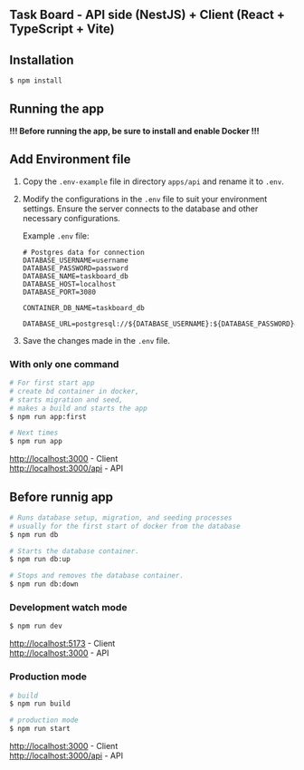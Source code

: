## Task Board - API side (NestJS) + Client (React + TypeScript + Vite)

## Installation

```bash
$ npm install
```

## Running the app

<strong>!!! Before running the app, be sure to install and enable Docker !!!</strong>

## Add Environment file

1. Copy the `.env-example` file in directory `apps/api` and rename it to `.env`.

2. Modify the configurations in the `.env` file to suit your environment settings. Ensure the server connects to the database and other necessary configurations.

    Example `.env` file:
    ```dotenv
    # Postgres data for connection
    DATABASE_USERNAME=username
    DATABASE_PASSWORD=password
    DATABASE_NAME=taskboard_db
    DATABASE_HOST=localhost
    DATABASE_PORT=3080

    CONTAINER_DB_NAME=taskboard_db

    DATABASE_URL=postgresql://${DATABASE_USERNAME}:${DATABASE_PASSWORD}@${DATABASE_HOST}:${DATABASE_PORT}/${DATABASE_NAME}
    ```

3. Save the changes made in the `.env` file.

### With only one command
```bash
# For first start app
# create bd container in docker, 
# starts migration and seed, 
# makes a build and starts the app
$ npm run app:first

# Next times
$ npm run app
```

[http://localhost:3000](http://localhost:3000) - Client  
[http://localhost:3000/api](http://localhost:3000/api) - API


## Before runnig app
```bash
# Runs database setup, migration, and seeding processes
# usually for the first start of docker from the database
$ npm run db

# Starts the database container.
$ npm run db:up

# Stops and removes the database container.
$ npm run db:down
```

### Development watch mode
```bash
$ npm run dev
```
[http://localhost:5173](http://localhost:5173) - Client  
[http://localhost:3000](http://localhost:3000) - API

### Production mode
```bash
# build
$ npm run build

# production mode
$ npm run start
```

[http://localhost:3000](http://localhost:3000) - Client  
[http://localhost:3000/api](http://localhost:3000/api) - API
